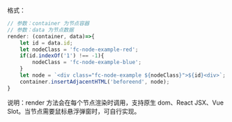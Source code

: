 格式：

```javascript
// 参数：container 为节点容器
// 参数：data 为节点数据
render: (container, data)=>{
    let id = data.id;
    let nodeClass = 'fc-node-example-red';
    if(id.indexOf('1') !== -1){
        nodeClass = 'fc-node-example-blue';
    }
    let node = `<div class="fc-node-example ${nodeClass}">${id}<div>`;
    container.insertAdjacentHTML('beforeend', node);
}
```

说明：render 方法会在每个节点渲染时调用，支持原生 dom、React JSX、Vue Slot。当节点需要鼠标悬浮弹窗时，可自行实现。
